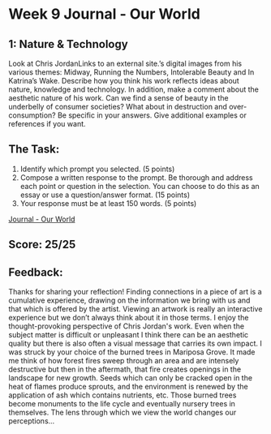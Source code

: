 # Week 9 Journal - Our World
 

## 1: Nature & Technology
Look at Chris JordanLinks to an external site.’s digital images from his various themes: Midway, Running the Numbers, Intolerable Beauty and In Katrina’s Wake. Describe how you think his work reflects ideas about nature, knowledge and technology. In addition, make a comment about the aesthetic nature of his work. Can we find a sense of beauty in the underbelly of consumer societies? What about in destruction and over-consumption? Be specific in your answers. Give additional examples or references if you want.

## The Task:
1. Identify which prompt you selected. (5 points)
1. Compose a written response to the prompt. Be thorough and address each point or question in the selection. You can choose to do this as an essay or use a question/answer format. (15 points)
1. Your response must be at least 150 words. (5 points)


[Journal - Our World](Week9%20Journal%20-%20Our%20World.pdf)

## Score: 25/25
## Feedback:

Thanks for sharing your reflection! Finding connections in a piece of art is a cumulative experience, drawing on the information we bring with us and that which is offered by the artist. Viewing an artwork is really an interactive experience but we don’t always think about it in those terms. I enjoy the thought-provoking perspective of Chris Jordan's work. Even when the subject matter is difficult or unpleasant I think there can be an aesthetic quality but there is also often a visual message that carries its own impact. I was struck by your choice of the burned trees in Mariposa Grove. It made me think of how forest fires sweep through an area and are intensely destructive but then in the aftermath, that fire creates openings in the landscape for new growth. Seeds which can only be cracked open in the heat of flames produce sprouts, and the environment is renewed by the application of ash which contains nutrients, etc. Those burned trees become monuments to the life cycle and eventually nursery trees in themselves. The lens through which we view the world changes our perceptions...
